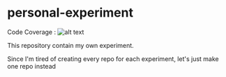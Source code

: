 # personal-experiment

Code Coverage : ![alt text](.github/badges/coverage.svg)


This repository contain my own experiment. 

Since I'm tired of creating every repo for each experiment, let's just make one repo instead